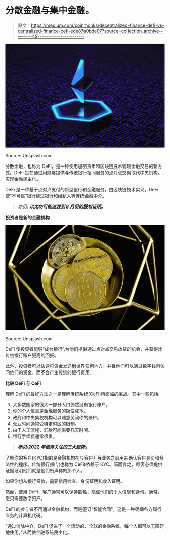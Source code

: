 # 分散金融与集中金融。

> 原文：<https://medium.com/coinmonks/decentralized-finance-defi-vs-centralized-finance-cefi-ede87a0bde07?source=collection_archive---------49----------------------->

![](img/f1ea3b6eb484d5be7b0d067fad7f7548.png)

Source: Unsplash.com

分散金融，也称为 DeFi，是一种使用加密货币和区块链技术管理金融交易的新方式。DeFi 旨在通过用能够提供与传统银行相同服务的点对点交易取代中央机构，实现金融民主化。

DeFi 是一种基于点对点支付的新型银行和金融服务，由区块链技术实现。DeFi 使“不可信”银行绕过银行和经纪人等传统金融中介。

> ***亦见:*** [***以太坊可能过渡到 8 月份的股权证明。***](/coinmonks/ethereum-may-transition-to-proof-of-stake-in-august-b1908ee99df7)

**投资者是新的金融机构**

![](img/a1280d155ebe0bf634f46abb60c41753.png)

Source: Unsplash.com

DeFi 使投资者能够“成为银行”,为他们提供通过点对点交易放贷的机会，并获得比传统银行账户更高的回报。

此外，投资者可以快速将资金发送到世界任何地方，并且他们可以通过数字钱包访问他们的资金，而不会产生传统的银行费用。

**比较 DeFi 与 CeFi**

理解 DeFi 的最好方法之一是理解传统系统(CeFi)所面临的挑战。其中一些包括:

1.  大多数国家的很大一部分人口仍然没有银行账户。
2.  你的个人信息是金融服务的隐性成本。
3.  政府和中央集权机构可以随意关闭你的账户。
4.  营业时间通常受特定时区的限制。
5.  由于人工流程，汇款可能需要几天时间。
6.  银行手续费通常很贵。

> [***参见:2022 年值得关注的三大趋势。***](https://blog.blockmagnates.com/3-defi-trends-to-look-out-for-in-2022-e681f1548ed2)

了解你的客户(KYC)指的是金融机构在与客户开展业务之前用来确认客户身份和合法性的程序。传统银行部门(也称为 CeFi)依赖于 KYC。简而言之，顾客必须提供证据证明他们就是他们所声称的那个人。

如果你想从银行贷款，需要信用检查、身份证明和收入证明。

然而，使用 DeFi，客户通常可以保持匿名，隐藏他们的个人信息和身份。通常，您只需要数字资产。

DeFi 的参与者不再通过金融机构，而是签订“智能合同”，这是一种确保各方履行义务的计算机代码。

“通过消除中介，DeFi 促进了一个流动的、全球的金融系统，每个人都可以无障碍地使用，”从而使金融系统民主化。